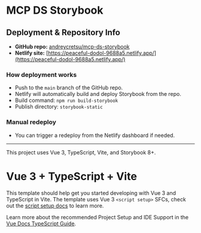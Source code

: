 # MCP DS Storybook

## Deployment & Repository Info

- **GitHub repo:** [andreycretsu/mcp-ds-storybook](https://github.com/andreycretsu/mcp-ds-storybook)
- **Netlify site:** [https://peaceful-dodol-9688a5.netlify.app/](https://peaceful-dodol-9688a5.netlify.app/)

### How deployment works
- Push to the `main` branch of the GitHub repo.
- Netlify will automatically build and deploy Storybook from the repo.
- Build command: `npm run build-storybook`
- Publish directory: `storybook-static`

### Manual redeploy
- You can trigger a redeploy from the Netlify dashboard if needed.

---

This project uses Vue 3, TypeScript, Vite, and Storybook 8+.

# Vue 3 + TypeScript + Vite

This template should help get you started developing with Vue 3 and TypeScript in Vite. The template uses Vue 3 `<script setup>` SFCs, check out the [script setup docs](https://v3.vuejs.org/api/sfc-script-setup.html#sfc-script-setup) to learn more.

Learn more about the recommended Project Setup and IDE Support in the [Vue Docs TypeScript Guide](https://vuejs.org/guide/typescript/overview.html#project-setup).
